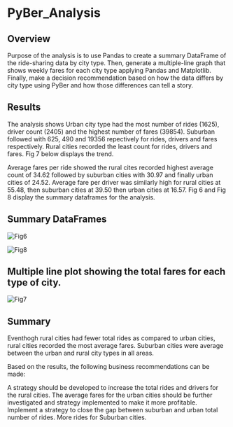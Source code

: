 # PyBer_Analysis

## Overview

Purpose of the analysis is to use Pandas to create a summary DataFrame of the ride-sharing data by city type. Then, generate a multiple-line graph that shows weekly fares for each city type applying Pandas and Matplotlib. Finally, make a decision recommendation based on how the data differs by city type using PyBer and how those differences can tell a story.




## Results

The analysis shows Urban city type had the most number of rides (1625), driver count (2405) and the highest number of fares (39854). Suburban followed with 625, 490 and 19356 repectively for rides, drivers and fares respectively. Rural cities recorded the least count for rides, drivers and fares. Fig 7 below displays the trend.

Average fares per ride showed the rural cites recorded highest average count of 34.62 followed by suburban cities with 30.97 and finally urban cities of 24.52.
Average fare per driver was similarly high for rural cities at 55.48, then suburban cities at 39.50 then urban cities at 16.57. Fig 6 and Fig 8 display the summary dataframes for the analysis.

## Summary DataFrames

![Fig6](https://user-images.githubusercontent.com/112135658/193186234-a223fd54-985d-4e10-bbd1-f2f1c90e23fb.png)

![Fig8](https://user-images.githubusercontent.com/112135658/193186344-c0a86da0-666e-4272-aecf-5088c3eb9ce5.png)


## Multiple line plot showing the total fares for each type of city.

![Fig7](https://user-images.githubusercontent.com/112135658/193182568-b8388934-4450-42fb-b441-226c21394b03.png)



## Summary

Eventhogh rural cities had fewer total rides as compared to urban cities, rural cities recorded the most average fares. Suburban cities were average between the urban and rural city types in all areas.

Based on the results, the following business recommendations can be made:

A strategy should be developed to increase the total rides and drivers for the rural cities.
The average fares for the urban cities should be further investigated and strategy implemented to make it more profitable.
Implement a strategy to close the gap between suburban and urban total number of rides. More rides for Suburban cities.






